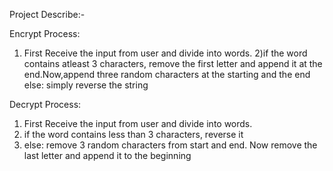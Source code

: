 Project Describe:-

Encrypt Process:
1) First Receive the input from user and divide into words.
2)if the word contains atleast 3 characters, remove the first letter and append it at the end.Now,append three random characters at the starting and the end
else:
   simply reverse the string

Decrypt Process:
1) First Receive the input from user and divide into words.
2) if the word contains less than 3 characters, reverse it
3) else:
   remove 3 random characters from start and end. Now remove the last letter and append it to the beginning
   
